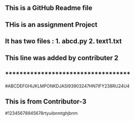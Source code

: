 ## This is a GitHub Readme file
## THis is an assignment Project
## It has two files : 1. abcd.py 2. text1.txt
## This line was added by contributer 2
## ***********************************
#ABCDEFGHIJKLMPONKDJASI93903247HN7IFY238RU24U4
## This is from Contributor-3
#12345678945678rtyuibnmtghjbnm
